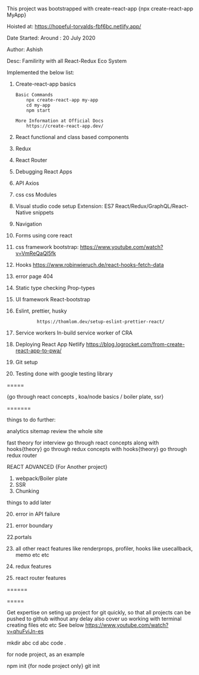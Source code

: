This project was bootstrapped with create-react-app {npx create-react-app MyApp}

Hoisted at: https://hopeful-torvalds-fbf6bc.netlify.app/

Date Started: Around : 20 July 2020

Author: Ashish

Desc: Familirity with all React-Redux Eco System

Implemented the below list:

1.  Create-react-app basics

        Basic Commands
            npx create-react-app my-app
            cd my-app
            npm start

        More Information at Official Docs
            https://create-react-app.dev/

2.  React
    functional and class based components

3.  Redux

4.  React Router

5.  Debugging React Apps

6.  API
    Axios

7.  css
    css Modules

8.  Visual studio code setup
    Extension: ES7 React/Redux/GraphQL/React-Native snippets

9)  Navigation

10) Forms
    using core react

11) css framework
    bootstrap: https://www.youtube.com/watch?v=VmReQaQl5fk

12) Hooks
    https://www.robinwieruch.de/react-hooks-fetch-data

13) error page 404

14) Static type checking
    Prop-types

15) UI framework
    React-bootstrap

16) Eslint, prettier, husky

                https://thomlom.dev/setup-eslint-prettier-react/

17) Service workers
    In-build service worker of CRA

18) Deploying React App
    Netlify
    https://blog.logrocket.com/from-create-react-app-to-pwa/

19) Git setup

20) Testing done with google testing library

=====

{go through react concepts , koa/node basics / boiler plate, ssr}

=======

things to do further:

analytics
sitemap
review the whole site

fast theory for interview
go through react concepts along with hooks{theory}
go through redux concepts with hooks{theory}
go through redux router

REACT ADVANCED {For Another project}

1. webpack/Boiler plate
2. SSR
3. Chunking

things to add later

20. error in API failure

21. error boundary

22.portals

23. all other react features like renderprops, profiler, hooks like usecallback, memo etc etc

24. redux features

25. react router features

======

=====

Get expertise on seting up project for git quickly, so that all projects can be pushed to github without any delay
also cover uo working with terminal creating files etc etc
See below
https://www.youtube.com/watch?v=qhuFviJn-es

mkdir abc
cd abc
code .

for node project, as an example

npm init {for node project only}
git init
